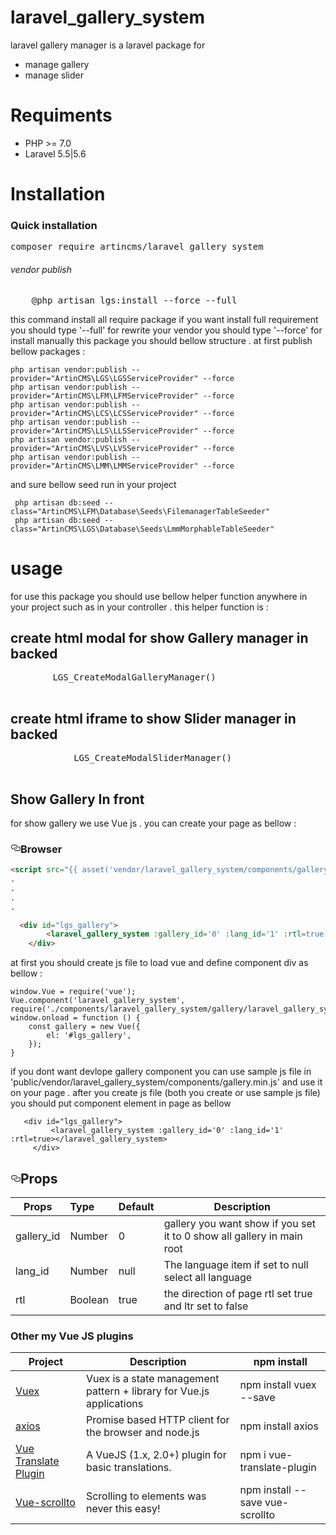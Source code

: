 # laravel_gallery_system
laravel gallery manager is a laravel package for 
<ul>
<li>manage gallery</li>
<li>manage slider</li>
</ul> 

# Requiments 
<ul>
<li>
PHP >= 7.0
</li>
<li>
Laravel 5.5|5.6
</li>
</ul>

# Installation
<h3>Quick installation</h3> 
<div class="highlight highlight-source-shell"><pre>composer require artincms/laravel_gallery_system</pre></div>
<h6>vendor publish</h6>
 <div class="highlight highlight-text-html-php"><pre>
    @php artisan lgs:install --force --full
</pre> </div>
this command install all require package if you want install full requirement
you should type '--full' for rewrite your vendor you should type 
'--force' 
for install manually this package you should bellow structure . at first publish 
bellow packages : 

```apple js
php artisan vendor:publish --provider="ArtinCMS\LGS\LGSServiceProvider" --force
php artisan vendor:publish --provider="ArtinCMS\LFM\LFMServiceProvider" --force
php artisan vendor:publish --provider="ArtinCMS\LCS\LCSServiceProvider" --force
php artisan vendor:publish --provider="ArtinCMS\LLS\LLSServiceProvider" --force
php artisan vendor:publish --provider="ArtinCMS\LVS\LVSServiceProvider" --force
php artisan vendor:publish --provider="ArtinCMS\LMM\LMMServiceProvider" --force
```
and sure bellow seed run in your project

```apple js
 php artisan db:seed --class="ArtinCMS\LFM\Database\Seeds\FilemanagerTableSeeder"
 php artisan db:seed --class="ArtinCMS\LGS\Database\Seeds\LmmMorphableTableSeeder"
```
   <h1>usage</h1> 
    for use this package you should use bellow helper function anywhere in your project such as in your controller . 
    this helper function is :
   <h2>create html modal for show Gallery manager in backed</h5>
    <div class="highlight highlight-text-html-php"><pre>
        LGS_CreateModalGalleryManager()
      </pre> </div>
    <h2>create html iframe to show Slider manager in backed</h4>
      <div class="highlight highlight-text-html-php"><pre>
            LGS_CreateModalSliderManager()
          </pre> 
      </div>
<h2>Show Gallery In front</h3> 
for show gallery we use Vue js . you can create your page as bellow :
<h3><a id="user-content-browser-es5" class="anchor" aria-hidden="true" href="#browser-es5"><svg class="octicon octicon-link" viewBox="0 0 16 16" version="1.1" width="16" height="16" aria-hidden="true"><path fill-rule="evenodd" d="M4 9h1v1H4c-1.5 0-3-1.69-3-3.5S2.55 3 4 3h4c1.45 0 3 1.69 3 3.5 0 1.41-.91 2.72-2 3.25V8.59c.58-.45 1-1.27 1-2.09C10 5.22 8.98 4 8 4H4c-.98 0-2 1.22-2 2.5S3 9 4 9zm9-3h-1v1h1c1 0 2 1.22 2 2.5S13.98 12 13 12H9c-.98 0-2-1.22-2-2.5 0-.83.42-1.64 1-2.09V6.25c-1.09.53-2 1.84-2 3.25C6 11.31 7.55 13 9 13h4c1.45 0 3-1.69 3-3.5S14.5 6 13 6z"></path></svg></a>Browser</h3>


```html
<script src="{{ asset('vendor/laravel_gallery_system/components/gallery.min.js') }}" defer></script>
.
.
.
.

  <div id="lgs_gallery">
        <laravel_gallery_system :gallery_id='0' :lang_id='1' :rtl=true :jalali_data=true></laravel_gallery_system>
    </div>
 ```
 at first you should create js file to load vue and define component div as bellow : 
```gallery js
window.Vue = require('vue');
Vue.component('laravel_gallery_system', require('./components/laravel_gallery_system/gallery/laravel_gallery_system.vue'));
window.onload = function () {
    const gallery = new Vue({
        el: '#lgs_gallery',
    });
}
```
if you dont want devlope gallery component you can use sample js file in 'public/vendor/laravel_gallery_system/components/gallery.min.js'
and use it on your page .
after you create js file (both you create or use sample js file) you should put component element in 
page as bellow 
```apple js
   <div id="lgs_gallery">
         <laravel_gallery_system :gallery_id='0' :lang_id='1' :rtl=true></laravel_gallery_system>
     </div>
```
<h2><a id="user-content-props" class="anchor" aria-hidden="true" href="#props"><svg class="octicon octicon-link" viewBox="0 0 16 16" version="1.1" width="16" height="16" aria-hidden="true"><path fill-rule="evenodd" d="M4 9h1v1H4c-1.5 0-3-1.69-3-3.5S2.55 3 4 3h4c1.45 0 3 1.69 3 3.5 0 1.41-.91 2.72-2 3.25V8.59c.58-.45 1-1.27 1-2.09C10 5.22 8.98 4 8 4H4c-.98 0-2 1.22-2 2.5S3 9 4 9zm9-3h-1v1h1c1 0 2 1.22 2 2.5S13.98 12 13 12H9c-.98 0-2-1.22-2-2.5 0-.83.42-1.64 1-2.09V6.25c-1.09.53-2 1.84-2 3.25C6 11.31 7.55 13 9 13h4c1.45 0 3-1.69 3-3.5S14.5 6 13 6z"></path></svg></a>Props</h2>
<table>
<thead>
<tr>
<th>Props</th>
<th align="left">Type</th>
<th>Default</th>
<th>Description</th>
</tr>
</thead>
<tbody>
<tr>
    <td>gallery_id</td>
    <td align="left">Number</td>
    <td>0</td>
    <td>gallery you want show if you set it to 0 show all gallery in main root</td>
</tr>
<tr>
    <td>lang_id</td>
    <td align="left">Number</td>
    <td>null</td>
    <td>The language item if set to null select all language</td>
</tr>
<tr>
    <td>rtl</td>
    <td align="left">Boolean</td>
    <td>true</td>
    <td>the direction of page rtl set true and ltr set to false</td>
</tr></tbody></table>
</div>
<h3>Other my Vue JS plugins</h3>
<table>
<thead>
<tr>
<th>Project</th>
<th>Description</th>
<th>npm install</th>
</tr>
</thead>
<tbody>

<tr>
<td><a href="https://vuex.vuejs.org/installation.html" rel="nofollow">Vuex</a></td>
<td>Vuex is a state management pattern + library for Vue.js applications</td>
<td>npm install vuex --save</td>
</tr>
<tr>
<td><a href="https://www.npmjs.com/package/axios" rel="nofollow">axios</a></td>
<td>Promise based HTTP client for the browser and node.js</td>
<td>npm install axios</td>
</tr>
<tr>
<td><a href="https://www.npmjs.com/package/vue-translate-plugin" rel="nofollow">Vue Translate Plugin</a></td>
<td>A VueJS (1.x, 2.0+) plugin for basic translations.</td>
<td>npm i vue-translate-plugin</td>
</tr>
<tr>
<td><a href="https://www.npmjs.com/package/vue-scrollto" rel="nofollow">Vue-scrollto</a></td>
<td>Scrolling to elements was never this easy!</td>
<td>npm install --save vue-scrollto</td>
</tr>
</tbody>
</table>
